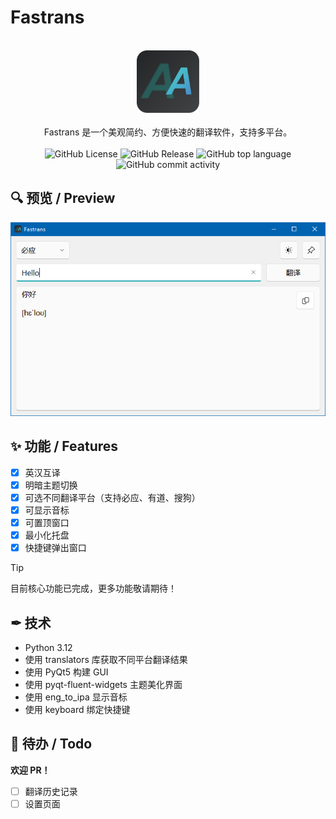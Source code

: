 # Fastrans

<p align="center">
<br>
<img src="Fastrans/icon.png" alt="Fastrans" width="100" height="100">
<br><br>
Fastrans 是一个美观简约、方便快速的翻译软件，支持多平台。
<br><br>
<img alt="GitHub License" src="https://img.shields.io/github/license/YaoqxCN/Fastrans">
<img alt="GitHub Release" src="https://img.shields.io/github/v/release/YaoqxCN/Fastrans">
<img alt="GitHub top language" src="https://img.shields.io/github/languages/top/YaoqxCN/Fastrans">
<img alt="GitHub commit activity" src="https://img.shields.io/github/commit-activity/y/YaoqxCN/Fastrans">
</p>


## 🔍 预览 / Preview

![preview](view1.png)

## ✨ 功能 / Features

- [x] 英汉互译
- [x] 明暗主题切换
- [x] 可选不同翻译平台（支持必应、有道、搜狗）
- [x] 可显示音标
- [x] 可置顶窗口
- [x] 最小化托盘
- [x] 快捷键弹出窗口

> [!TIP]
> 目前核心功能已完成，更多功能敬请期待！

## ✒ 技术

- Python 3.12
- 使用 translators 库获取不同平台翻译结果
- 使用 PyQt5 构建 GUI
- 使用 pyqt-fluent-widgets 主题美化界面
- 使用 eng_to_ipa 显示音标
- 使用 keyboard 绑定快捷键

## 🎯 待办 / Todo

**欢迎 PR！**

- [ ] 翻译历史记录
- [ ] 设置页面
